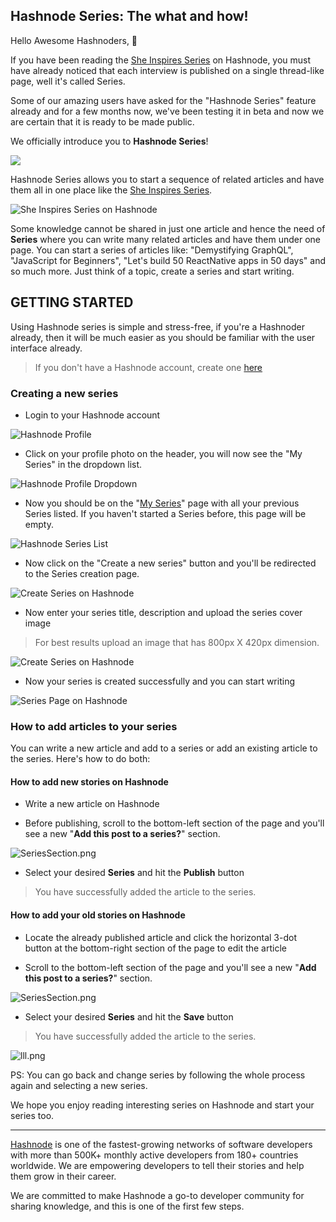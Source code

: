 ## Hashnode Series: The what and how!

Hello Awesome Hashnoders, 👋

If you have been reading the [She Inspires Series](https://hashnode.com/series/she-inspires-cjt0d02lq001e7ps2wo420g15) on Hashnode, you must have already noticed that each interview is published on a single thread-like page, well it's called Series.

Some of our amazing users have asked for the "Hashnode Series" feature already and for a few months now, we've been testing it in beta and now we are certain that it is ready to be made public.  

We officially introduce you to **Hashnode Series**!

![](https://media.giphy.com/media/xUPGcy4oCSaHlk6PVS/giphy.gif)

Hashnode Series allows you to start a sequence of related articles and have them all in one place like the [She Inspires Series](https://hashnode.com/series/she-inspires-cjt0d02lq001e7ps2wo420g15).

![She Inspires Series on Hashnode](https://hashnode.imgix.net/res/hashnode/image/upload/v1570602227431/EHNQV-4u2.png?auto=compress&w=1600)

Some knowledge cannot be shared in just one article and hence the need of **Series** where you can write many related articles and have them under one page. You can start a series of articles like: "Demystifying GraphQL", "JavaScript for Beginners", "Let's build 50 ReactNative apps in 50 days" and so much more. Just think of a topic, create a series and start writing.

## GETTING STARTED
Using Hashnode series is simple and stress-free, if you're a Hashnoder already, then it will be much easier as you should be familiar with the user interface already.

> If you don't have a Hashnode account, create one [here](https://hashnode.com/signup)

### Creating a new series

- Login to your Hashnode account

![Hashnode Profile](https://hashnode.imgix.net/res/hashnode/image/upload/v1570601584066/K8ncrNnK1.png?auto=compress&w=1600)

- Click on your profile photo on the header, you will now see the "My Series" in the dropdown list.

![Hashnode Profile Dropdown](https://hashnode.imgix.net/res/hashnode/image/upload/v1570601663794/0jKTBB0L-.png?auto=compress&w=1600)

- Now you should be on the "[My Series](https://hashnode.com/my-series)" page with all your previous Series listed. If you haven't started a Series before, this page will be empty.

![Hashnode Series List](https://hashnode.imgix.net/res/hashnode/image/upload/v1570601753611/ZPexVWzU_.png?auto=compress&w=1600)

- Now click on the "Create a new series" button and you'll be redirected to the Series creation page.

![Create Series on Hashnode](https://hashnode.imgix.net/res/hashnode/image/upload/v1570601821701/KMhqYH2K7.png?auto=compress&w=1600)

- Now enter your series title, description and upload the series cover image 
> For best results upload an image that has 800px X 420px dimension.

![Create Series on Hashnode](https://hashnode.imgix.net/res/hashnode/image/upload/v1570601860473/MmrK7K0J0.png?auto=compress&w=1600)

- Now your series is created successfully and you can start writing

![Series Page on Hashnode](https://hashnode.imgix.net/res/hashnode/image/upload/v1570601944610/zYST8oAHv.png?auto=compress&w=1600g)

### How to add articles to your series

You can write a new article and add to a series or add an existing article to the series. Here's how to do both:

#### How to add new stories on Hashnode

- Write a new article on Hashnode

- Before publishing, scroll to the bottom-left section of the page and you'll see a new "**Add this post to a series?**" section.

![SeriesSection.png](https://cdn.hashnode.com/res/hashnode/image/upload/v1572002248214/_dwPuHBAE.png)

- Select your desired **Series** and hit the **Publish** button

> You have successfully added the article to the series.

#### How to add your old stories on Hashnode

- Locate the already published article and click the horizontal 3-dot button at the bottom-right section of the page to edit the article

- Scroll to the bottom-left section of the page and you'll see a new  "**Add this post to a series?**" section.

![SeriesSection.png](https://cdn.hashnode.com/res/hashnode/image/upload/v1572002248214/_dwPuHBAE.png)

- Select your desired **Series** and hit the **Save** button

> You have successfully added the article to the series.

![lll.png](https://hashnode.imgix.net/res/hashnode/image/upload/v1570602142756/PRZs_RZZ_.png?auto=compress&w=1600)

PS: You can go back and change series by following the whole process again and selecting a new series.

We hope you enjoy reading interesting series on Hashnode and start your series too.

----

[Hashnode](https://hashnode.com/) is one of the fastest-growing networks of software developers with more than 500K+ monthly active developers from 180+ countries worldwide. We are empowering developers to tell their stories and help them grow in their career.

We are committed to make Hashnode a go-to developer community for sharing knowledge, and this is one of the first few steps.